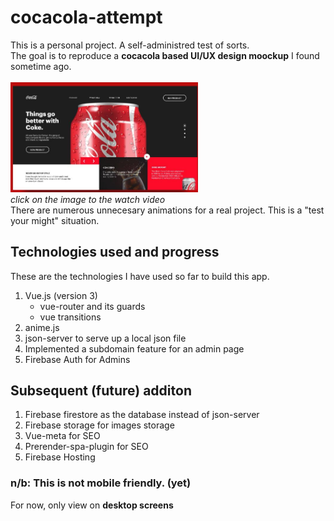 # cocacola-attempt
This is a personal project. A self-administred test of sorts.<br>
The goal is to reproduce a **cocacola based UI/UX design moockup** I found sometime ago.<br><br>
[<img src="https://github.com/Isidorev215/cocacola-attempt/blob/c2a86122d4f331053ac39a595294f10e822805fc/src/assets/cocacola-attempt-poster-readme.JPG" width="300" alt="watch the video" title="A google drive link">](https://drive.google.com/file/d/1S4czvcU9trv1kTudwhuSrQxUU5hw7qY8/view?usp=sharing)<br>
*click on the image to the watch video* <br>
There are numerous unnecesary animations for a real project. This is a "test your might" situation.


## Technologies used and progress
These are the technologies I have used so far to build this app.
1. Vue.js (version 3)
    * vue-router and its guards
    * vue transitions
2. anime.js
3. json-server to serve up a local json file
4. Implemented a subdomain feature for an admin page
5. Firebase Auth for Admins

## Subsequent (future) additon
1. Firebase firestore as the database instead of json-server
2. Firebase storage for images storage
3. Vue-meta for SEO
4. Prerender-spa-plugin for SEO
5. Firebase Hosting

### n/b: This is not mobile friendly. (yet)
For now, only view on **desktop screens**
